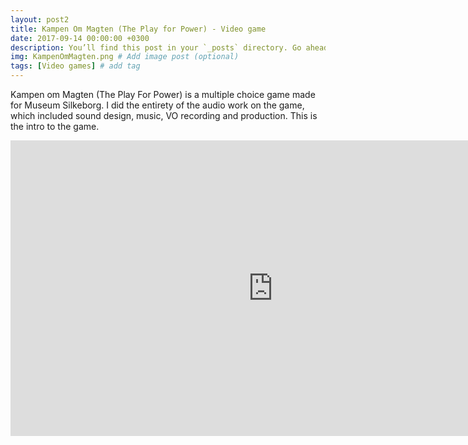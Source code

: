 ```yaml
---
layout: post2
title: Kampen Om Magten (The Play for Power) - Video game
date: 2017-09-14 00:00:00 +0300
description: You’ll find this post in your `_posts` directory. Go ahead and edit it and re-build the site to see your changes. # Add post description (optional)
img: KampenOmMagten.png # Add image post (optional)
tags: [Video games] # add tag
---
```


Kampen om Magten (The Play For Power) is a multiple choice game made for Museum Silkeborg. I did the entirety of the audio work on the game, which included sound design, music, VO recording and production. This is the intro to the game.

<iframe width="840" height="472.5" src="https://www.youtube.com/embed/mXPGLuM3RI0" frameborder="0" allowfullscreen></iframe>
